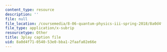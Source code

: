 ```yaml
---
content_type: resource
description: ''
file: null
file_location: /coursemedia/8-06-quantum-physics-iii-spring-2018/8a0d4f71054053e0bba12faafa02e66e_bTZbn7M2Hc.vtt
file_type: application/x-subrip
resourcetype: Other
title: 3play caption file
uid: 8a0d4f71-0540-53e0-bba1-2faafa02e66e
---
```

